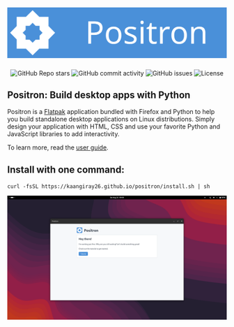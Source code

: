 <h1 align="center">
  <img src="https://raw.githubusercontent.com/kaangiray26/positron/main/docs/banner.svg" alt="Positron banner">
  <br>
</h1>

<div align="center">
    <img alt="GitHub Repo stars" src="https://img.shields.io/github/stars/kaangiray26/positron?style=flat-square">
    <img alt="GitHub commit activity" src="https://img.shields.io/github/commit-activity/m/kaangiray26/positron?style=flat-square">
    <img alt="GitHub issues" src="https://img.shields.io/github/issues/kaangiray26/positron?style=flat-square">
    <img alt="License" src="https://img.shields.io/github/license/kaangiray26/positron.svg?style=flat-square">
</div>

## Positron: Build desktop apps with Python
Positron is a [Flatpak](https://flatpak.org/) application bundled with Firefox and Python to help you build standalone desktop applications on Linux distributions. Simply design your application with HTML, CSS and use your favorite Python and JavaScript libraries to add interactivity.

To learn more, read the [user guide](https://kaangiray26.github.io/positron).

## Install with one command:
```
curl -fsSL https://kaangiray26.github.io/positron/install.sh | sh
```

![Screenshot](https://raw.githubusercontent.com/kaangiray26/positron/main/docs/desktop.png)